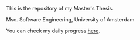 
This is the repository of my Master's Thesis.

Msc. Software Engineering, University of Amsterdam

You can check my daily progress [here](https://github.com/martyn82/Msc-SE-Thesis/wiki).
